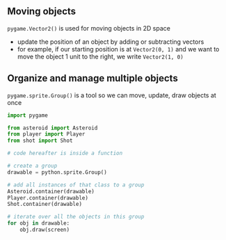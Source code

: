 ## Moving objects

`pygame.Vector2()` is used for moving objects in 2D space

- update the position of an object by adding or subtracting vectors
- for example, if our starting position is at `Vector2(0, 1)` and we want to move the object 1 unit to the right, we write `Vector2(1, 0)`

## Organize and manage multiple objects

`pygame.sprite.Group()` is a tool so we can move, update, draw objects at once

```python
import pygame

from asteroid import Asteroid
from player import Player
from shot import Shot

# code hereafter is inside a function

# create a group
drawable = python.sprite.Group()

# add all instances of that class to a group
Asteroid.container(drawable)
Player.container(drawable)
Shot.container(drawable)

# iterate over all the objects in this group
for obj in drawable:
    obj.draw(screen)
```
